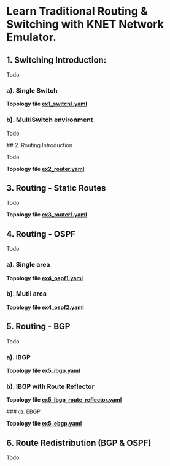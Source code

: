 # Learn Traditional Routing & Switching with KNET Network Emulator.


## 1. Switching Introduction:

Todo

### a). Single Switch


**Topology file [ex1_switch1.yaml](https://github.com/knetsolutions/knet-example-topologies/blob/master/traditional/ex1_switch.yaml)**


### b). MultiSwitch environment

Todo


## 2. Routing Introduction

Todo

**Topology file [ex2_router.yaml](https://github.com/knetsolutions/knet-example-topologies/blob/master/traditional/ex2_router.yaml)**


## 3. Routing - Static Routes

Todo

**Topology file [ex3_router1.yaml](https://github.com/knetsolutions/knet-example-topologies/blob/master/traditional/ex3_router.yaml)**


## 4. Routing - OSPF

Todo

### a). Single area


**Topology file [ex4_ospf1.yaml](https://github.com/knetsolutions/knet-example-topologies/blob/master/traditional/ex4_ospf1.yaml)**

### b). Mutli area

**Topology file [ex4_ospf2.yaml](https://github.com/knetsolutions/knet-example-topologies/blob/master/traditional/ex4_ospf2.yaml)**


## 5. Routing - BGP

Todo

### a). IBGP


**Topology file [ex5_ibgp.yaml](https://github.com/knetsolutions/knet-example-topologies/blob/master/traditional/ex5_ibgp.yaml)**

### b). IBGP with Route Reflector 


**Topology file [ex5_ibgp_route_reflector.yaml](https://github.com/knetsolutions/knet-example-topologies/blob/master/traditional/ex5_ibgp_route_reflector.yaml)**


### c). EBGP

**Topology file [ex5_ebgp.yaml](https://github.com/knetsolutions/knet-example-topologies/blob/master/traditional/ex5_ebgp.yaml)**

## 6. Route Redistribution (BGP & OSPF)

Todo